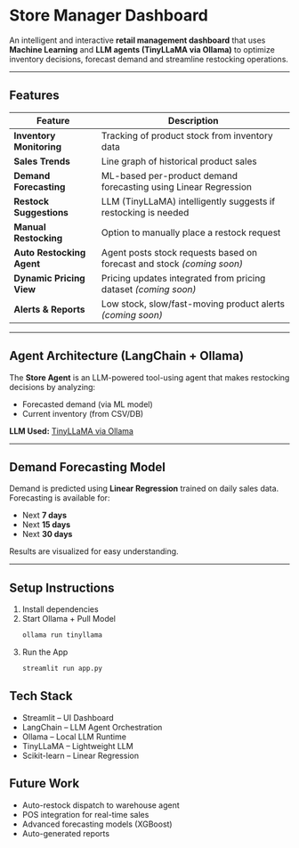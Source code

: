 # Store Manager Dashboard

An intelligent and interactive **retail management dashboard** that uses **Machine Learning** and **LLM agents (TinyLLaMA via Ollama)** to optimize inventory decisions, forecast demand and streamline restocking operations.

---

## Features

| Feature                   | Description |
|--------------------------|-------------|
|  **Inventory Monitoring**  | Tracking of product stock from inventory data |
|  **Sales Trends**         | Line graph of historical product sales |
|  **Demand Forecasting**   | ML-based per-product demand forecasting using Linear Regression |
|  **Restock Suggestions**  | LLM (TinyLLaMA) intelligently suggests if restocking is needed |
|  **Manual Restocking**    | Option to manually place a restock request |
|  **Auto Restocking Agent** | Agent posts stock requests based on forecast and stock *(coming soon)* |
|  **Dynamic Pricing View** | Pricing updates integrated from pricing dataset *(coming soon)* |
|  **Alerts & Reports**     | Low stock, slow/fast-moving product alerts *(coming soon)* |

---

## Agent Architecture (LangChain + Ollama)

The **Store Agent** is an LLM-powered tool-using agent that makes restocking decisions by analyzing:

- Forecasted demand (via ML model)
- Current inventory (from CSV/DB)

**LLM Used:** [TinyLLaMA via Ollama](https://ollama.com/library/tinyllama)

---

## Demand Forecasting Model

Demand is predicted using **Linear Regression** trained on daily sales data. Forecasting is available for:

- Next **7 days**
- Next **15 days**
- Next **30 days**

Results are visualized for easy understanding.

---

## Setup Instructions
1) Install dependencies
2) Start Ollama + Pull Model
   ``` python
   ollama run tinyllama
   ```
3) Run the App
    ``` python
   streamlit run app.py
   ```
## Tech Stack
* Streamlit – UI Dashboard
* LangChain – LLM Agent Orchestration
* Ollama – Local LLM Runtime
* TinyLLaMA – Lightweight LLM
* Scikit-learn – Linear Regression

## Future Work
* Auto-restock dispatch to warehouse agent
* POS integration for real-time sales
* Advanced forecasting models (XGBoost)
* Auto-generated reports
